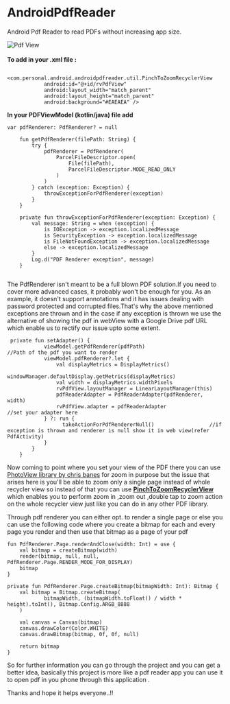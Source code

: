 # AndroidPdfReader

Android Pdf Reader to read PDFs without increasing app size. <br />

![Pdf View]()
<br />
<br />
<b>To add in your .xml file : </b>

```
        <com.personal.android.androidpdfreader.util.PinchToZoomRecyclerView
            android:id="@+id/rvPdfView"
            android:layout_width="match_parent"
            android:layout_height="match_parent"
            android:background="#EAEAEA" />
```

<b>In your PDFViewModel (kotlin/java) file add</b> <br />

```
var pdfRenderer: PdfRenderer? = null

    fun getPdfRenderer(filePath: String) {
        try {
            pdfRenderer = PdfRenderer(
                ParcelFileDescriptor.open(
                    File(filePath),
                    ParcelFileDescriptor.MODE_READ_ONLY
                )
            )
        } catch (exception: Exception) {
            throwExceptionForPdfRenderer(exception)
        }
    }
    
    private fun throwExceptionForPdfRenderer(exception: Exception) {
        val message: String = when (exception) {
            is IOException -> exception.localizedMessage
            is SecurityException -> exception.localizedMessage
            is FileNotFoundException -> exception.localizedMessage
            else -> exception.localizedMessage
        }
        Log.d("PDF Renderer exception", message)
    }
     
```
<p>
The PdfRenderer isn't meant to be a full blown PDF solution.If you need to cover more advanced cases, it probably won't be enough for you.
As an example, it doesn't support annotations and it has issues dealing with password protected and corrupted files.That's why the above mentioned
exceptions are thrown and in the case if any exception is thrown we use the alternative of showing the pdf in webView with a Google Drive pdf URL which 
enable us to rectify our issue upto some extent.
</p>


```
 private fun setAdapter() {
            viewModel.getPdfRenderer(pdfPath)                     //Path of the pdf you want to render
            viewModel.pdfRenderer?.let {
                val displayMetrics = DisplayMetrics()
                windowManager.defaultDisplay.getMetrics(displayMetrics)
                val width = displayMetrics.widthPixels
                rvPdfView.layoutManager = LinearLayoutManager(this)
                pdfReaderAdapter = PdfReaderAdapter(pdfRenderer, width)
                rvPdfView.adapter = pdfReaderAdapter                    //set your adapter here 
            } ?: run {
                  takeActionForPdfRendererNull()                  //if exception is thrown and renderer is null show it in web view(refer PdfActivity)
            }
        }
    }
```

Now coming to point where you set your view of the PDF there you can use [PhotoView library by chris banes](https://github.com/chrisbanes/PhotoView) for 
zoom in purpose but the issue that arises here is you'll be able to zoom only a single page instead of whole recycler view so instead of that you can use 
<b>[PinchToZoomRecyclerView](https://github.com/aditya09tyagi/AndroidPdfReader/blob/master/app/src/main/java/com/personal/android/androidpdfreader/util/PinchToZoomRecyclerView.kt)</b>
which enables you to perform zoom in ,zoom out ,double tap to zoom action on the whole recycler view just like you can do in any other PDF library. 


Through pdf renderer you can either opt. to render a single page or else you can use the following code where you create a bitmap for each and every page you render and then use that bitmap as a page of your pdf
```
fun PdfRenderer.Page.renderAndClose(width: Int) = use {
    val bitmap = createBitmap(width)
    render(bitmap, null, null, PdfRenderer.Page.RENDER_MODE_FOR_DISPLAY)
    bitmap
}

private fun PdfRenderer.Page.createBitmap(bitmapWidth: Int): Bitmap {
    val bitmap = Bitmap.createBitmap(
            bitmapWidth, (bitmapWidth.toFloat() / width * height).toInt(), Bitmap.Config.ARGB_8888
    )

    val canvas = Canvas(bitmap)
    canvas.drawColor(Color.WHITE)
    canvas.drawBitmap(bitmap, 0f, 0f, null)

    return bitmap
}
```

So for further information you can go through the project and you can get a better idea, 
basically this project is more like a pdf reader app you can use it to open pdf in you phone through this application .

Thanks and hope it helps everyone..!!
